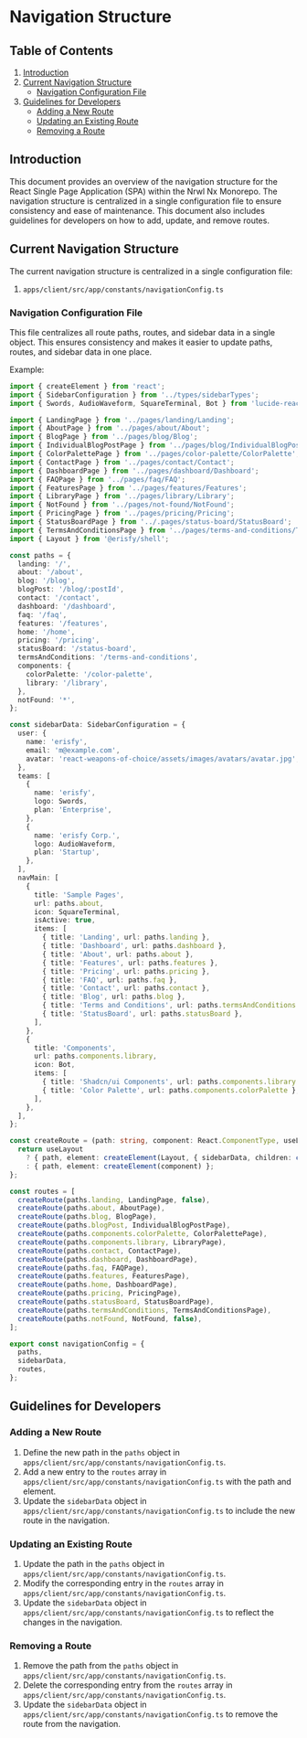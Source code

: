 # Navigation Structure

## Table of Contents

1. [Introduction](#introduction)
2. [Current Navigation Structure](#current-navigation-structure)
   - [Navigation Configuration File](#navigation-configuration-file)
3. [Guidelines for Developers](#guidelines-for-developers)
   - [Adding a New Route](#adding-a-new-route)
   - [Updating an Existing Route](#updating-an-existing-route)
   - [Removing a Route](#removing-a-route)

## Introduction

This document provides an overview of the navigation structure for the React Single Page Application (SPA) within the Nrwl Nx Monorepo. The navigation structure is centralized in a single configuration file to ensure consistency and ease of maintenance. This document also includes guidelines for developers on how to add, update, and remove routes.

## Current Navigation Structure

The current navigation structure is centralized in a single configuration file:

1. `apps/client/src/app/constants/navigationConfig.ts`

### Navigation Configuration File

This file centralizes all route paths, routes, and sidebar data in a single object. This ensures consistency and makes it easier to update paths, routes, and sidebar data in one place.

Example:

```typescript
import { createElement } from 'react';
import { SidebarConfiguration } from '../types/sidebarTypes';
import { Swords, AudioWaveform, SquareTerminal, Bot } from 'lucide-react';

import { LandingPage } from '../pages/landing/Landing';
import { AboutPage } from '../pages/about/About';
import { BlogPage } from '../pages/blog/Blog';
import { IndividualBlogPostPage } from '../pages/blog/IndividualBlogPost';
import { ColorPalettePage } from '../pages/color-palette/ColorPalette';
import { ContactPage } from '../pages/contact/Contact';
import { DashboardPage } from '../pages/dashboard/Dashboard';
import { FAQPage } from '../pages/faq/FAQ';
import { FeaturesPage } from '../pages/features/Features';
import { LibraryPage } from '../pages/library/Library';
import { NotFound } from '../pages/not-found/NotFound';
import { PricingPage } from '../pages/pricing/Pricing';
import { StatusBoardPage } from '../.pages/status-board/StatusBoard';
import { TermsAndConditionsPage } from '../pages/terms-and-conditions/TermsAndConditions';
import { Layout } from '@erisfy/shell';

const paths = {
  landing: '/',
  about: '/about',
  blog: '/blog',
  blogPost: '/blog/:postId',
  contact: '/contact',
  dashboard: '/dashboard',
  faq: '/faq',
  features: '/features',
  home: '/home',
  pricing: '/pricing',
  statusBoard: '/status-board',
  termsAndConditions: '/terms-and-conditions',
  components: {
    colorPalette: '/color-palette',
    library: '/library',
  },
  notFound: '*',
};

const sidebarData: SidebarConfiguration = {
  user: {
    name: 'erisfy',
    email: 'm@example.com',
    avatar: 'react-weapons-of-choice/assets/images/avatars/avatar.jpg',
  },
  teams: [
    {
      name: 'erisfy',
      logo: Swords,
      plan: 'Enterprise',
    },
    {
      name: 'erisfy Corp.',
      logo: AudioWaveform,
      plan: 'Startup',
    },
  ],
  navMain: [
    {
      title: 'Sample Pages',
      url: paths.about,
      icon: SquareTerminal,
      isActive: true,
      items: [
        { title: 'Landing', url: paths.landing },
        { title: 'Dashboard', url: paths.dashboard },
        { title: 'About', url: paths.about },
        { title: 'Features', url: paths.features },
        { title: 'Pricing', url: paths.pricing },
        { title: 'FAQ', url: paths.faq },
        { title: 'Contact', url: paths.contact },
        { title: 'Blog', url: paths.blog },
        { title: 'Terms and Conditions', url: paths.termsAndConditions },
        { title: 'StatusBoard', url: paths.statusBoard },
      ],
    },
    {
      title: 'Components',
      url: paths.components.library,
      icon: Bot,
      items: [
        { title: 'Shadcn/ui Components', url: paths.components.library },
        { title: 'Color Palette', url: paths.components.colorPalette },
      ],
    },
  ],
};

const createRoute = (path: string, component: React.ComponentType, useLayout = true) => {
  return useLayout
    ? { path, element: createElement(Layout, { sidebarData, children: createElement(component) }) }
    : { path, element: createElement(component) };
};

const routes = [
  createRoute(paths.landing, LandingPage, false),
  createRoute(paths.about, AboutPage),
  createRoute(paths.blog, BlogPage),
  createRoute(paths.blogPost, IndividualBlogPostPage),
  createRoute(paths.components.colorPalette, ColorPalettePage),
  createRoute(paths.components.library, LibraryPage),
  createRoute(paths.contact, ContactPage),
  createRoute(paths.dashboard, DashboardPage),
  createRoute(paths.faq, FAQPage),
  createRoute(paths.features, FeaturesPage),
  createRoute(paths.home, DashboardPage),
  createRoute(paths.pricing, PricingPage),
  createRoute(paths.statusBoard, StatusBoardPage),
  createRoute(paths.termsAndConditions, TermsAndConditionsPage),
  createRoute(paths.notFound, NotFound, false),
];

export const navigationConfig = {
  paths,
  sidebarData,
  routes,
};
```

## Guidelines for Developers

### Adding a New Route

1. Define the new path in the `paths` object in `apps/client/src/app/constants/navigationConfig.ts`.
2. Add a new entry to the `routes` array in `apps/client/src/app/constants/navigationConfig.ts` with the path and element.
3. Update the `sidebarData` object in `apps/client/src/app/constants/navigationConfig.ts` to include the new route in the navigation.

### Updating an Existing Route

1. Update the path in the `paths` object in `apps/client/src/app/constants/navigationConfig.ts`.
2. Modify the corresponding entry in the `routes` array in `apps/client/src/app/constants/navigationConfig.ts`.
3. Update the `sidebarData` object in `apps/client/src/app/constants/navigationConfig.ts` to reflect the changes in the navigation.

### Removing a Route

1. Remove the path from the `paths` object in `apps/client/src/app/constants/navigationConfig.ts`.
2. Delete the corresponding entry from the `routes` array in `apps/client/src/app/constants/navigationConfig.ts`.
3. Update the `sidebarData` object in `apps/client/src/app/constants/navigationConfig.ts` to remove the route from the navigation.
